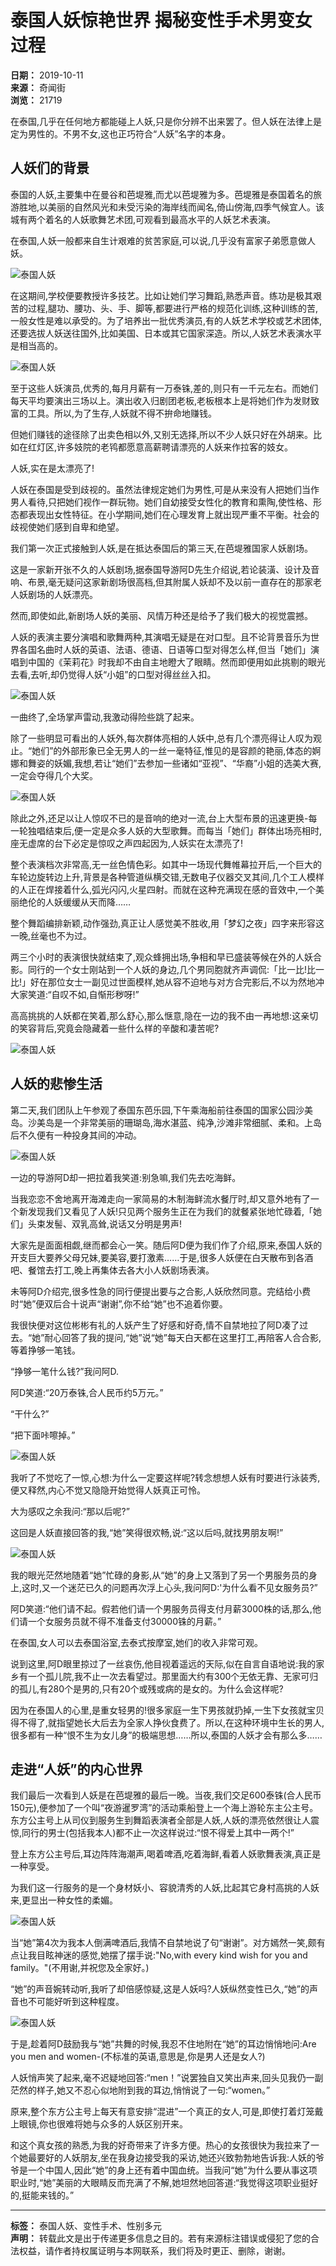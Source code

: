 # 泰国人妖惊艳世界 揭秘变性手术男变女过程

**日期：** 2019-10-11  
**来源：** 奇闻街  
**浏览：** 21719  

在泰国,几乎在任何地方都能碰上人妖,只是你分辨不出来罢了。但人妖在法律上是定为男性的。不男不女,这也正巧符合“人妖”名字的本身。

## 人妖们的背景

泰国的人妖,主要集中在曼谷和芭堤雅,而尤以芭堤雅为多。芭堤雅是泰国着名的旅游胜地,以美丽的自然风光和未受污染的海岸线而闻名,倚山傍海,四季气候宜人。该城有两个着名的人妖歌舞艺术团,可观看到最高水平的人妖艺术表演。

在泰国,人妖一般都来自生计艰难的贫苦家庭,可以说,几乎没有富家子弟愿意做人妖。

![泰国人妖](../../upFiles/infoImg/coll/20191010/OT20191010172122097.jpg)

在这期间,学校便要教授许多技艺。比如让她们学习舞蹈,熟悉声音。练功是极其艰苦的过程,腿功、腰功、头、手、脚等,都要进行严格的规范化训练,这种训练的苦,一般女性是难以承受的。为了培养出一批优秀演员,有的人妖艺术学校或艺术团体,还要选拔人妖送往国外,比如美国、日本或其它国家深造。所以,人妖艺术表演水平是相当高的。

![泰国人妖](../../upFiles/infoImg/coll/20191010/OT20191010172122753.png)

至于这些人妖演员,优秀的,每月月薪有一万泰铢,差的,则只有一千元左右。而她们每天平均要演出三场以上。演出收入归剧团老板,老板根本上是将她们作为发财致富的工具。所以,为了生存,人妖就不得不拚命地赚钱。

但她们赚钱的途径除了出卖色相以外,又别无选择,所以不少人妖只好在外胡来。比如在红灯区,许多妓院的老鸨都愿意高薪聘请漂亮的人妖来作拉客的妓女。

人妖,实在是太漂亮了!

人妖在泰国是受到歧视的。虽然法律规定她们为男性,可是从来没有人把她们当作男人看待,只把她们视作一群玩物。她们自幼接受女性化的教育和熏陶,使性格、形态都表现出女性特征。在小学期间,她们在心理发育上就出现严重不平衡。社会的歧视使她们感到自卑和绝望。

我们第一次正式接触到人妖,是在抵达泰国后的第三天,在芭堤雅国家人妖剧场。

这是一家新开张不久的人妖剧场,据泰国导游阿D先生介绍说,若论装潢、设计及音响、布景,毫无疑问这家新剧场很高档,但其附属人妖却不及以前一直存在的那家老人妖剧场的人妖漂亮。

然而,即使如此,新剧场人妖的美丽、风情万种还是给予了我们极大的视觉震撼。

人妖的表演主要分演唱和歌舞两种,其演唱无疑是在对口型。且不论背景音乐为世界各国名曲时人妖的英语、法语、德语、日语等口型对得怎么样,但当「她们」演唱到中国的《茉莉花》时我却不由自主地瞪大了眼睛。然而即便用如此挑剔的眼光去看,去听,却仍觉得人妖“小姐”的口型对得丝丝入扣。

![泰国人妖](../../upFiles/infoImg/coll/20191010/OT20191010172122806.jpg)

一曲终了,全场掌声雷动,我激动得险些跳了起来。

除了一些明显可看出的人妖外,每次群体亮相的人妖中,总有几个漂亮得让人叹为观止。“她们”的外部形象已全无男人的一丝一毫特征,惟见的是容颜的艳丽,体态的婀娜和舞姿的妖媚,我想,若让“她们”去参加一些诸如“亚视”、“华裔”小姐的选美大赛,一定会夺得几个大奖。

![泰国人妖](../../upFiles/infoImg/coll/20191010/OT20191010172122085.png)

除此之外,还足以让人惊叹不已的是音响的绝对一流,台上大型布景的迅速更换-每一轮独唱结束后,便一定是众多人妖的大型歌舞。而每当「她们」群体出场亮相时,座无虚席的台下必定是惊叹之声四起因为,人妖实在太漂亮了!

整个表演档次非常高,无一丝色情色彩。如其中一场现代舞帷幕拉开后,一个巨大的车轮边旋转边上升,背景是各种管道纵横交错,无数电子仪器交叉其间,几个工人模样的人正在焊接着什么,弧光闪闪,火星四射。而就在这种充满现在感的音效中,一个美丽绝伦的人妖缓缓从天而降……

整个舞蹈编排新颖,动作强劲,真正让人感觉美不胜收,用「梦幻之夜」四字来形容这一晚,丝毫也不为过。

两三个小时的表演很快就结束了,观众蜂拥出场,争相和早已盛装等候在外的人妖合影。同行的一个女士刚站到一个人妖的身边,几个男同胞就齐声调侃:「比一比!比一比!」好在那位女士一副见过世面模样,她从容不迫地与对方合完影后,不以为然地冲大家笑道:“自叹不如,自惭形秽呀!”

高高挑挑的人妖都在笑着,那么舒心,那么惬意,隐在一边的我不由一再地想:这亲切的笑容背后,究竟会隐藏着一些什么样的辛酸和凄苦呢?

![泰国人妖](../../upFiles/infoImg/coll/20191010/OT20191010172122825.jpg)

## 人妖的悲惨生活

第二天,我们团队上午参观了泰国东芭乐园,下午乘海船前往泰国的国家公园沙美岛。沙美岛是一个非常美丽的珊瑚岛,海水湛蓝、纯净,沙滩非常细腻、柔和。上岛后不久便有一种投身其间的冲动。

![泰国人妖](../../upFiles/infoImg/coll/20191010/OT20191010172122060.png)

一边的导游阿D却一把拉着我笑道:别急嘛,我们先去吃海鲜。

当我恋恋不舍地离开海滩走向一家简易的木制海鲜流水餐厅时,却又意外地有了一个新发现我们又看见了人妖!只见两个服务生正在为我们的就餐紧张地忙碌着,「她们」头束发髻、双乳高耸,说话又分明是男声!

大家先是面面相觑,继而都会心一笑。随后阿D便为我们作了介绍,原来,泰国人妖的开支巨大要养父母兄妹,要美容,要打激素……于是,很多人妖便在白天散布到各酒吧、餐馆去打工,晚上再集体去各大小人妖剧场表演。

未等阿D介绍完,很多性急的同行便提出要与之合影,人妖欣然同意。完结给小费时“她”便双后合十说声“谢谢”,你不给“她”也不追着你要。

我很快便对这位彬彬有礼的人妖产生了好感和好奇,情不自禁地拉了阿D凑了过去。“她”耐心回答了我的提问,“她”说“她”每天白天都在这里打工,再陪客人合合影,等着挣够一笔钱。

“挣够一笔什么钱?”我问阿D.

阿D笑道:“20万泰铢,合人民币约5万元。”

“干什么?”

“把下面咔嚓掉。”

![泰国人妖](../../upFiles/infoImg/coll/20191010/OT20191010172122550.png)

我听了不觉吃了一惊,心想:为什么一定要这样呢?转念想想人妖有时要进行泳装秀,便又释然,内心不觉又隐隐开始觉得人妖真正可怜。

大为感叹之余我问:“那以后呢?”

这回是人妖直接回答的我,“她”笑得很欢畅,说:“这以后吗,就找男朋友啊!”

![泰国人妖](../../upFiles/infoImg/coll/20191010/OT20191010172122765.png)

我的眼光茫然地随着“她”忙碌的身影,从“她”的身上又落到了另一个男服务员的身上,这时,又一个迷茫已久的问题再次浮上心头,我问阿D:'为什么看不见女服务员?”

阿D笑道:“他们请不起。假若他们请一个男服务员得支付月薪3000株的话,那么,他们请一个女服务员就不得不准备支付30000铢的月薪。”

在泰国,女人可以去泰国浴室,去泰式按摩室,她们的收入非常可观。

说到这里,阿D眼里掠过了一丝哀伤,他目视着遥远的天际,似在自言自语地说:我的家乡有一个孤儿院,我不止一次去看望过。那里面大约有300个无依无靠、无家可归的孤儿,有280个是男的,只有20个或残或病的是女的。为什么会这样呢?

因为在泰国人的心里,是重女轻男的!很多家庭一生下男孩就扔掉,一生下女孩就宝贝得不得了,就指望她长大后去为全家人挣伙食费了。所以,在这种环境中生长的男人,很多都有一种“恨不生为女儿身”的极端思想……所以,泰国的人妖才会有那么多……

## 走进“人妖”的内心世界

我们最后一次看到人妖是在芭堤雅的最后一晚。当夜,我们交足600泰铢(合人民币150元),便参加了一个叫“夜游暹罗湾”的活动乘船登上一个海上游轮东主公主号。东方公主号上从司仪到服务生到舞蹈表演者全部是人妖,人妖的漂亮依然很让人震惊,同行的男士(包括我本人)都不止一次这样说过:“恨不得爱上其中一两个!”

登上东方公主号后,耳边阵阵海潮声,喝着啤酒,吃着海鲜,看着人妖歌舞表演,真正是一种享受。

为我们这一行服务的是一个身材妖小、容貌清秀的人妖,比起其它身村高挑的人妖来,更显出一种女性的柔媚。

![泰国人妖](../../upFiles/infoImg/coll/20191010/OT20191010172122327.png)

当“她”第4次为我本人倒满啤酒后,我情不自禁地说了句“谢谢”。对方嫣然一笑,颇有点让我目眩神迷的感觉,她摆了摆手说:"No,with every kind wish for you and family。"(不用谢,并祝您及全家好。)

“她”的声音婉转动听,我听了却倍感惊疑,这是人妖吗?人妖纵然变性已久,“她”的声音也不可能好听到这种程度。

![泰国人妖](../../upFiles/infoImg/coll/20191010/OT20191010172122612.png)

于是,趁着阿D鼓励我与“她”共舞的时候,我忍不住地附在“她”的耳边悄悄地问:Are you men and women-(不标准的英语,意思是,你是男人还是女人?)

人妖悄声笑了起来,毫不迟疑地回答:“men！”说罢独自又笑出声来,回头见我仍一副茫然的样子,她又不忍心似地附到我的耳边,悄悄说了一句:“women。”

原来,整个东方公主号上每天有意安排“混进”一个真正的女人,可是,即使打着灯笼戴上眼镜,你也很难将她与众多的人妖区别开来。

和这个真女孩的熟悉,为我的好奇带来了许多方便。热心的女孩很快为我拉来了一个她最要好的人妖朋友,坐在我身边接受我的采访,她还兴致勃勃地告诉我:人妖的爷爷是一个中国人,因此“她”的身上还有着中国血统。当我问“她”为什么要从事这项职业时,“她”美丽的大眼睛反而充满了不解,她坦然地回答道:“我觉得这项职业挺好的,挺能来钱的。”

---

**标签：** 泰国人妖、变性手术、性别多元  
**声明：** 转载此文是出于传递更多信息之目的。若有来源标注错误或侵犯了您的合法权益，请作者持权属证明与本网联系，我们将及时更正、删除，谢谢。